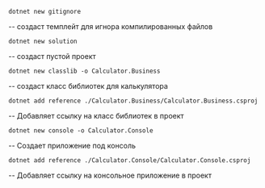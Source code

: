 `dotnet new gitignore`

-- создаст темплейт для игнора компилированных файлов

`dotnet new solution`

-- создаст пустой проект

`dotnet new classlib -o Calculator.Business`

-- создаст класс библиотек для калькулятора

`dotnet add reference ./Calculator.Business/Calculator.Business.csproj`

-- Добавляет ссылку на класс библиотек в проект

`dotnet new console -o Calculator.Console`

-- Создает приложение под консоль

`dotnet add reference ./Calculator.Console/Calculator.Console.csproj`

-- Добавляет ссылку на консольное приложение в проект